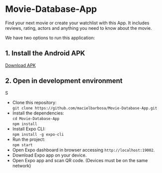# Movie-Database-App
Find your next movie or create your watchlist with this App. It includes reviews, rating, actors and anything you need to know about the movie.

We have two options to run this application:

## 1. Install the Android APK

[Download APK](https://exp-shell-app-assets.s3.us-west-1.amazonaws.com/android/%40macielbarbosa/cantoo-movies-a58b0954250a4a4985ab1c8643b25865-signed.apk)

## 2. Open in development environment
S
- Clone this repository:  
`git clone https://github.com/macielbarbosa/Movie-Database-App.git`  
- Install the dependencies:  
`cd Movie-Database-App`  
`npm install`  
- Install Expo CLI:  
`npm install -g expo-cli`  
- Run the project:  
`npm start`  
- Open Expo dashboard in browser accessing `http://localhost:19002`.  
- Download Expo app on your device.
- Open Expo app and scan QR code. (Devices must be on the same network)